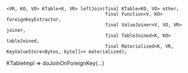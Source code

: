     <VR, KO, VO> KTable<K, VR> leftJoin(final KTable<KO, VO> other,
                                        final Function<V, KO> foreignKeyExtractor,
                                        final ValueJoiner<V, VO, VR> joiner,
                                        final TableJoined<K, KO> tableJoined,
                                        final Materialized<K, VR, KeyValueStore<Bytes, byte[]>> materialized);


KTableImpl => doJoinOnForeignKey(...)


